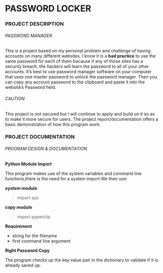 # PASSWORD LOCKER

### PROJECT DESCRIPTION

######  PASSWORD MANAGER

This is a project based on my personal problem and challenge of having accounts on many different websites. I know it is a **bad practice** to 
use the same password for each of them because if any of those sites has 
a security breach, the hackers will learn the password to all of your other 
accounts. It’s best to use password manager software on your computer that 
uses one master password to unlock the password manager. Then you can 
copy any account password to the clipboard and paste it into the website’s 
Password field.

###### CAUTION
This project is not secured but I will continue to apply and build on it so as to make it more secure for users. The project report/documentation offers a basic demonstration of how this program work.

### PROJECT DOCUMENTATION

###### PROGRAM DESIGN & DOCUMENTATION

**Python Module Import**

This program makes use of the system variables and command line functions,there is the need for a system import.We then use:

**system module**

> import sys

**copy module**
> import pyperclip

**Requirement**
* string for the filename
* first command line argument

**Right Password Copy**

The program checks up the key:value pair in the dictionary to validate if it is already saved up.

